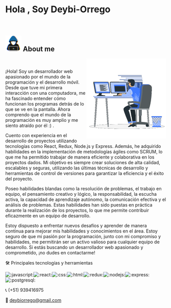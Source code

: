 # Hola , Soy  Deybi-Orrego 

<br>



	
## <picture><img src = "https://github.com/0xAbdulKhalid/0xAbdulKhalid/raw/main/assets/mdImages/about_me.gif" width = 50px></picture> **About me**

<picture> <img align="right" src="https://github.com/0xAbdulKhalid/0xAbdulKhalid/raw/main/assets/mdImages/Right_Side.gif" width = 250px></picture>

<br>

¡Hola! Soy un desarrollador web apasionado por el mundo de la programación y el desarrollo móvil. Desde que tuve mi primera interacción con una computadora, me ha fascinado entender cómo funcionan los programas detrás de lo que se ve en la pantalla.
Ahora comprendo que el mundo de la programación es muy amplio y me siento atraído por él :) .

Cuento con experiencia en el desarrollo de proyectos utilizando tecnologías como React, Redux, Node.js y Express. Además, he adquirido habilidades en la implementación de metodologías ágiles como SCRUM, lo que me ha permitido trabajar de manera eficiente y colaborativa en los proyectos dados. Mi objetivo es siempre crear soluciones de alta calidad, escalables y seguras, utilizando las últimas técnicas de desarrollo y herramientas de control de versiones para garantizar la eficiencia y el éxito del proyecto.

Poseo habilidades blandas como la resolución de problemas, el trabajo en equipo, el pensamiento creativo y lógico, la responsabilidad, la escucha activa, la capacidad de aprendizaje autónomo, la comunicación efectiva y el análisis de problemas. Estas habilidades han sido puestas en práctica durante la realización de los proyectos, lo que me permite contribuir eficazmente en un equipo de desarrollo.

Estoy dispuesto a enfrentar nuevos desafíos y aprender de manera continua para mejorar mis habilidades y conocimientos en el área. Estoy seguro de que mi pasión por la programación, junto con mi compromiso y habilidades, me permitirán ser un activo valioso para cualquier equipo de desarrollo. Si estás buscando un desarrollador web apasionado y comprometido, ¡no dudes en contactarme!

🛠️ Principales tecnologías y herramientas

<img src="https://cdn.jsdelivr.net/gh/devicons/devicon/icons/javascript/javascript-original.svg" alt=":javascript:" width="40" height="40" /><img src="https://cdn.jsdelivr.net/gh/devicons/devicon/icons/react/react-original.svg" alt=":react:" width="40" height="40" /><img src="https://cdn.jsdelivr.net/gh/devicons/devicon/icons/css3/css3-original.svg" alt=":css:" width="40" height="40" /><img src="https://cdn.jsdelivr.net/gh/devicons/devicon/icons/html5/html5-original.svg" alt=":html:" width="40" height="40" /><img src="https://cdn.jsdelivr.net/gh/devicons/devicon/icons/redux/redux-original.svg" alt=":redux:" width="40" height="40" /><img src="https://cdn.jsdelivr.net/gh/devicons/devicon/icons/nodejs/nodejs-original.svg" alt=":nodejs:" width="40" height="40" /><img src="https://cdn.jsdelivr.net/gh/devicons/devicon/icons/express/express-original.svg" alt=":express:" width="40" height="40" /><img src="https://cdn.jsdelivr.net/gh/devicons/devicon/icons/postgresql/postgresql-original.svg" alt=":postgresql:" width="40" height="40" />



📞 (+51) 939416975

📧 deybiorrego@gmail.com
